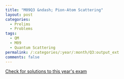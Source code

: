 ```yaml
---
title: "M09Q3 &ndash; Pion-Atom Scattering"
layout: post
categories:
  - Prelims
  - Problems
tags:
  - QM
  - M09
  - Quantum Scattering
permalink: /:categories/:year/:month/Q3:output_ext
comments: false
---
```

<object data="2009M3Q.pdf" type="application/pdf" width="100%" height="500"></object>
<div class="message"><a href='https://princetonprelim.com/prelim/23/'>Check for solutions to this year's exam</a></div>